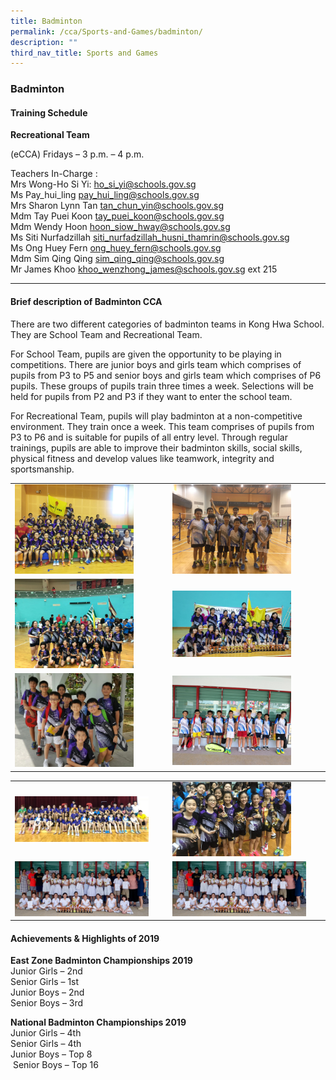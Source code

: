 ```yaml
---
title: Badminton
permalink: /cca/Sports-and-Games/badminton/
description: ""
third_nav_title: Sports and Games
---
```

### Badminton
#### Training Schedule

  

**Recreational Team** 

(eCCA) Fridays – 3 p.m. – 4 p.m. 

  

Teachers In-Charge :  <br>
Mrs Wong-Ho Si Yi: [ho\_si\_yi@schools.gov.sg](mailto:ho_si_yi@schools.gov.sg)  
Ms Pay\_hui\_ling [pay\_hui\_ling@schools.gov.sg](mailto:pay_hui_ling@schools.gov.sg)  
Mrs Sharon Lynn Tan [tan\_chun\_yin@schools.gov.sg](mailto:tan_chun_yin@schools.gov.sg)  
Mdm Tay Puei Koon [tay\_puei\_koon@schools.gov.sg](mailto:tay_puei_koon@schools.gov.sg)  
Mdm Wendy Hoon [hoon\_siow\_hway@schools.gov.sg](mailto:hoon_siow_hway@schools.gov.sg)  
Ms Siti Nurfadzillah [siti\_nurfadzillah\_husni\_thamrin@schools.gov.sg](mailto:siti_nurfadzillah_husni_thamrin@schools.gov.sg)  
Ms Ong Huey Fern [ong\_huey\_fern@schools.gov.sg](mailto:ong_huey_fern@schools.gov.sg)  
Mdm Sim Qing Qing [sim\_qing\_qing@schools.gov.sg](mailto:sim_qing_qing@schools.gov.sg)  
Mr James Khoo [khoo\_wenzhong\_james@schools.gov.sg](mailto:khoo_wenzhong_james@schools.gov.sg) ext 215  
  

* * *

  
#### Brief description of Badminton CCA  

There are two different categories of badminton teams in Kong Hwa School. They are School Team and Recreational Team. 

  

For School Team, pupils are given the opportunity to be playing in competitions. There are junior boys and girls team which comprises of pupils from P3 to P5 and senior boys and girls team which comprises of P6 pupils. These groups of pupils train three times a week. Selections will be held for pupils from P2 and P3 if they want to enter the school team.

  

For Recreational Team, pupils will play badminton at a non-competitive environment. They train once a week. This team comprises of pupils from P3 to P6 and is suitable for pupils of all entry level. Through regular trainings, pupils are able to improve their badminton skills, social skills, physical fitness and develop values like teamwork, integrity and sportsmanship.

|  |  |
|---|---|
| <img src="/images/cca57.png" style="width:80%"> | <img src="/images/cca58.png" style="width:80%"> |
| <img src="/images/cca59.png" style="width:80%"> | <img src="/images/cca60.png" style="width:80%"> |
| <img src="/images/cca61.png" style="width:80%"> | <img src="/images/cca62.png" style="width:80%"> |

|  |  |
|---|---|
| <img src="/images/cca66.png" style="width:90%"> | <img src="/images/cca65.png" style="width:80%"> |
| <img src="/images/cca64.png" style="width:90%"> | <img src="/images/cca64.png" style="width:90%"> |

#### Achievements & Highlights of 2019

**East Zone Badminton Championships 2019**  
Junior Girls – 2nd   
Senior Girls – 1st    
Junior Boys – 2nd   
Senior Boys – 3rd   
  
**National Badminton Championships 2019**  
Junior Girls – 4th  
Senior Girls – 4th  
Junior Boys – Top 8   
 Senior Boys – Top 16